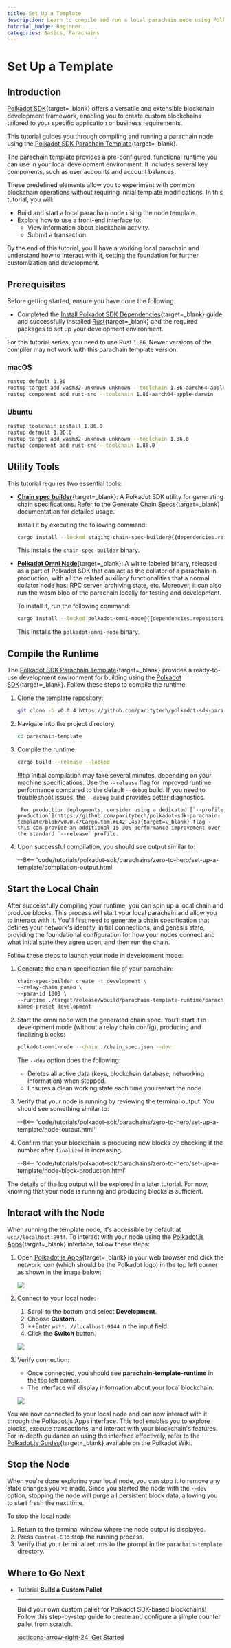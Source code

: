 ```yaml
---
title: Set Up a Template
description: Learn to compile and run a local parachain node using Polkadot SDK. Launch, run, and interact with a pre-configured runtime template.
tutorial_badge: Beginner
categories: Basics, Parachains
---
```


# Set Up a Template

## Introduction

[Polkadot SDK](https://github.com/paritytech/polkadot-sdk){target=\_blank} offers a versatile and extensible blockchain development framework, enabling you to create custom blockchains tailored to your specific application or business requirements. 

This tutorial guides you through compiling and running a parachain node using the [Polkadot SDK Parachain Template](https://github.com/paritytech/polkadot-sdk/tree/master/templates/parachain){target=\_blank}.

The parachain template provides a pre-configured, functional runtime you can use in your local development environment. It includes several key components, such as user accounts and account balances.

These predefined elements allow you to experiment with common blockchain operations without requiring initial template modifications.
In this tutorial, you will:

- Build and start a local parachain node using the node template.
- Explore how to use a front-end interface to:
    - View information about blockchain activity.
    - Submit a transaction.

By the end of this tutorial, you'll have a working local parachain and understand how to interact with it, setting the foundation for further customization and development.

## Prerequisites

Before getting started, ensure you have done the following:

- Completed the [Install Polkadot SDK Dependencies](/develop/parachains/install-polkadot-sdk/){target=\_blank} guide and successfully installed [Rust](https://www.rust-lang.org/){target=\_blank} and the required packages to set up your development environment.

For this tutorial series, you need to use Rust `1.86`. Newer versions of the compiler may not work with this parachain template version.

### macOS

```bash
rustup default 1.86
rustup target add wasm32-unknown-unknown --toolchain 1.86-aarch64-apple-darwin
rustup component add rust-src --toolchain 1.86-aarch64-apple-darwin
```

### Ubuntu

```bash
rustup toolchain install 1.86.0
rustup default 1.86.0
rustup target add wasm32-unknown-unknown --toolchain 1.86.0
rustup component add rust-src --toolchain 1.86.0
```

## Utility Tools

This tutorial requires two essential tools:

- [**Chain spec builder**](https://crates.io/crates/staging-chain-spec-builder/{{dependencies.repositories.polkadot_sdk_parachain_template.subdependencies.chain_spec_builder_version}}){target=\_blank}: A Polkadot SDK utility for generating chain specifications. Refer to the [Generate Chain Specs](/develop/parachains/deployment/generate-chain-specs/){target=\_blank} documentation for detailed usage.
    
    Install it by executing the following command:
    
    ```bash
    cargo install --locked staging-chain-spec-builder@{{dependencies.repositories.polkadot_sdk_parachain_template.subdependencies.chain_spec_builder_version}}
    ```

    This installs the `chain-spec-builder` binary.

- [**Polkadot Omni Node**](https://crates.io/crates/polkadot-omni-node/{{dependencies.repositories.polkadot_sdk_parachain_template.subdependencies.polkadot_omni_node_version}}){target=\_blank}: A white-labeled binary, released as a part of Polkadot SDK that can act as the collator of a parachain in production, with all the related auxiliary functionalities that a normal collator node has: RPC server, archiving state, etc. Moreover, it can also run the wasm blob of the parachain locally for testing and development.

    To install it, run the following command:

    ```bash
    cargo install --locked polkadot-omni-node@{{dependencies.repositories.polkadot_sdk_parachain_template.subdependencies.polkadot_omni_node_version}}
    ```

    This installs the `polkadot-omni-node` binary.

## Compile the Runtime

The [Polkadot SDK Parachain Template](https://github.com/paritytech/polkadot-sdk/tree/master/templates/parachain){target=\_blank} provides a ready-to-use development environment for building using the [Polkadot SDK](https://github.com/paritytech/polkadot-sdk){target=\_blank}. Follow these steps to compile the runtime:

1. Clone the template repository:

    ```bash
    git clone -b v0.0.4 https://github.com/paritytech/polkadot-sdk-parachain-template.git parachain-template
    ```

2. Navigate into the project directory:

    ```bash
    cd parachain-template
    ```

3. Compile the runtime:

    ```bash
    cargo build --release --locked
    ```

    !!!tip
        Initial compilation may take several minutes, depending on your machine specifications. Use the `--release` flag for improved runtime performance compared to the default `--debug` build. If you need to troubleshoot issues, the `--debug` build provides better diagnostics.
        
        For production deployments, consider using a dedicated [`--profile production`](https://github.com/paritytech/polkadot-sdk-parachain-template/blob/v0.0.4/Cargo.toml#L42-L45){target=\_blank} flag - this can provide an additional 15-30% performance improvement over the standard `--release` profile.

4. Upon successful compilation, you should see output similar to:

    --8<-- 'code/tutorials/polkadot-sdk/parachains/zero-to-hero/set-up-a-template/compilation-output.html'

## Start the Local Chain

After successfully compiling your runtime, you can spin up a local chain and produce blocks. This process will start your local parachain and allow you to interact with it. You'll first need to generate a chain specification that defines your network's identity, initial connections, and genesis state, providing the foundational configuration for how your nodes connect and what initial state they agree upon, and then run the chain. 

Follow these steps to launch your node in development mode:

1. Generate the chain specification file of your parachain:

    ```bash
    chain-spec-builder create -t development \
    --relay-chain paseo \
    --para-id 1000 \
    --runtime ./target/release/wbuild/parachain-template-runtime/parachain_template_runtime.compact.compressed.wasm \
    named-preset development
    ```

2. Start the omni node with the generated chain spec. You'll start it in development mode (without a relay chain config), producing and finalizing blocks:

    ```bash
    polkadot-omni-node --chain ./chain_spec.json --dev
    ```

    The `--dev` option does the following:

    - Deletes all active data (keys, blockchain database, networking information) when stopped.
    - Ensures a clean working state each time you restart the node.

3. Verify that your node is running by reviewing the terminal output. You should see something similar to:

    --8<-- 'code/tutorials/polkadot-sdk/parachains/zero-to-hero/set-up-a-template/node-output.html'

4. Confirm that your blockchain is producing new blocks by checking if the number after `finalized` is increasing.

    --8<-- 'code/tutorials/polkadot-sdk/parachains/zero-to-hero/set-up-a-template/node-block-production.html'

The details of the log output will be explored in a later tutorial. For now, knowing that your node is running and producing blocks is sufficient.

## Interact with the Node

When running the template node, it's accessible by default at `ws://localhost:9944`. To interact with your node using the [Polkadot.js Apps](https://polkadot.js.org/apps/#/explorer){target=\_blank} interface, follow these steps:

1. Open [Polkadot.js Apps](https://polkadot.js.org/apps/#/explorer){target=\_blank} in your web browser and click the network icon (which should be the Polkadot logo) in the top left corner as shown in the image below:
    
    ![](/images/tutorials/polkadot-sdk/parachains/zero-to-hero/set-up-a-template/set-up-a-template-1.webp)

2. Connect to your local node:

    1. Scroll to the bottom and select **Development**.
    2. Choose **Custom**.
    3. **Enter `ws**: //localhost:9944` in the input field.
    4. Click the **Switch** button.
    
    ![](/images/tutorials/polkadot-sdk/parachains/zero-to-hero/set-up-a-template/set-up-a-template-2.webp)

3. Verify connection:

    - Once connected, you should see **parachain-template-runtime** in the top left corner.
    - The interface will display information about your local blockchain.
    
    ![](/images/tutorials/polkadot-sdk/parachains/zero-to-hero/set-up-a-template/set-up-a-template-3.webp)

You are now connected to your local node and can now interact with it through the Polkadot.js Apps interface. This tool enables you to explore blocks, execute transactions, and interact with your blockchain's features. For in-depth guidance on using the interface effectively, refer to the [Polkadot.js Guides](https://wiki.polkadot.com/general/polkadotjs/){target=\_blank} available on the Polkadot Wiki.

## Stop the Node

When you're done exploring your local node, you can stop it to remove any state changes you've made. Since you started the node with the `--dev` option, stopping the node will purge all persistent block data, allowing you to start fresh the next time.

To stop the local node:

1. Return to the terminal window where the node output is displayed.
2. Press `Control-C` to stop the running process.
3. Verify that your terminal returns to the prompt in the `parachain-template` directory.

## Where to Go Next

<div class="grid cards" markdown>

-   <span class="badge tutorial">Tutorial</span> __Build a Custom Pallet__

    ---

    Build your own custom pallet for Polkadot SDK-based blockchains! Follow this step-by-step guide to create and configure a simple counter pallet from scratch.

    [:octicons-arrow-right-24: Get Started](/tutorials/polkadot-sdk/parachains/zero-to-hero/build-custom-pallet/)

</div>
